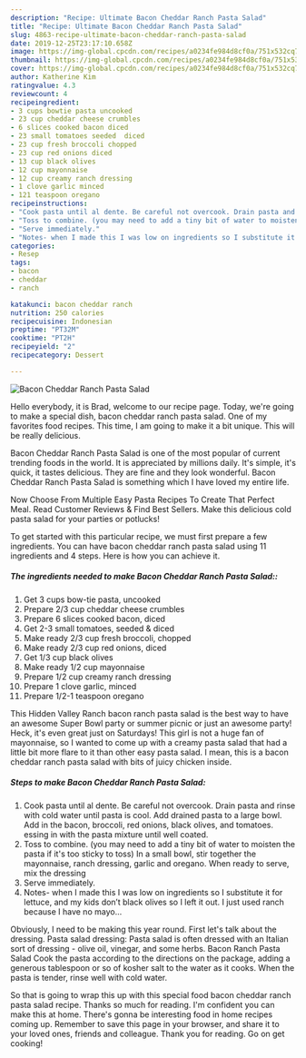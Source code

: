 ```yaml
---
description: "Recipe: Ultimate Bacon Cheddar Ranch Pasta Salad"
title: "Recipe: Ultimate Bacon Cheddar Ranch Pasta Salad"
slug: 4863-recipe-ultimate-bacon-cheddar-ranch-pasta-salad
date: 2019-12-25T23:17:10.658Z
image: https://img-global.cpcdn.com/recipes/a0234fe984d8cf0a/751x532cq70/bacon-cheddar-ranch-pasta-salad-recipe-main-photo.jpg
thumbnail: https://img-global.cpcdn.com/recipes/a0234fe984d8cf0a/751x532cq70/bacon-cheddar-ranch-pasta-salad-recipe-main-photo.jpg
cover: https://img-global.cpcdn.com/recipes/a0234fe984d8cf0a/751x532cq70/bacon-cheddar-ranch-pasta-salad-recipe-main-photo.jpg
author: Katherine Kim
ratingvalue: 4.3
reviewcount: 4
recipeingredient:
- 3 cups bowtie pasta uncooked
- 23 cup cheddar cheese crumbles
- 6 slices cooked bacon diced
- 23 small tomatoes seeded  diced
- 23 cup fresh broccoli chopped
- 23 cup red onions diced
- 13 cup black olives
- 12 cup mayonnaise
- 12 cup creamy ranch dressing
- 1 clove garlic minced
- 121 teaspoon oregano
recipeinstructions:
- "Cook pasta until al dente. Be careful not overcook. Drain pasta and rinse with cold water until pasta is cool. Add drained pasta to a large bowl. Add in the bacon, broccoli, red onions, black olives, and tomatoes. essing in with the pasta mixture until well coated."
- "Toss to combine. (you may need to add a tiny bit of water to moisten the pasta if it&#39;s too sticky to toss) In a small bowl, stir together the mayonnaise, ranch dressing, garlic and oregano. When ready to serve, mix the dressing"
- "Serve immediately."
- "Notes- when I made this I was low on ingredients so I substitute it for lettuce, and my kids don’t black olives so I left it out. I just used ranch because I have no mayo..."
categories:
- Resep
tags:
- bacon
- cheddar
- ranch

katakunci: bacon cheddar ranch
nutrition: 250 calories
recipecuisine: Indonesian
preptime: "PT32M"
cooktime: "PT2H"
recipeyield: "2"
recipecategory: Dessert

---
```



![Bacon Cheddar Ranch Pasta Salad](https://img-global.cpcdn.com/recipes/a0234fe984d8cf0a/751x532cq70/bacon-cheddar-ranch-pasta-salad-recipe-main-photo.jpg)

Hello everybody, it is Brad, welcome to our recipe page. Today, we're going to make a special dish, bacon cheddar ranch pasta salad. One of my favorites food recipes. This time, I am going to make it a bit unique. This will be really delicious.

Bacon Cheddar Ranch Pasta Salad is one of the most popular of current trending foods in the world. It is appreciated by millions daily. It's simple, it's quick, it tastes delicious. They are fine and they look wonderful. Bacon Cheddar Ranch Pasta Salad is something which I have loved my entire life.

Now Choose From Multiple Easy Pasta Recipes To Create That Perfect Meal. Read Customer Reviews &amp; Find Best Sellers. Make this delicious cold pasta salad for your parties or potlucks!


To get started with this particular recipe, we must first prepare a few ingredients. You can have bacon cheddar ranch pasta salad using 11 ingredients and 4 steps. Here is how you can achieve it.

##### The ingredients needed to make Bacon Cheddar Ranch Pasta Salad::

1. Get 3 cups bow-tie pasta, uncooked
1. Prepare 2/3 cup cheddar cheese crumbles
1. Prepare 6 slices cooked bacon, diced
1. Get 2-3 small tomatoes, seeded &amp; diced
1. Make ready 2/3 cup fresh broccoli, chopped
1. Make ready 2/3 cup red onions, diced
1. Get 1/3 cup black olives
1. Make ready 1/2 cup mayonnaise
1. Prepare 1/2 cup creamy ranch dressing
1. Prepare 1 clove garlic, minced
1. Prepare 1/2-1 teaspoon oregano


This Hidden Valley Ranch bacon ranch pasta salad is the best way to have an awesome Super Bowl party or summer picnic or just an awesome party! Heck, it&#39;s even great just on Saturdays! This girl is not a huge fan of mayonnaise, so I wanted to come up with a creamy pasta salad that had a little bit more flare to it than other easy pasta salad. I mean, this is a bacon cheddar ranch pasta salad with bits of juicy chicken inside. 

##### Steps to make Bacon Cheddar Ranch Pasta Salad:

1. Cook pasta until al dente. Be careful not overcook.
Drain pasta and rinse with cold water until pasta is cool.
Add drained pasta to a large bowl.
Add in the bacon, broccoli, red onions, black olives, and tomatoes.
essing in with the pasta mixture until well coated.
1. Toss to combine. (you may need to add a tiny bit of water to moisten the pasta if it&#39;s too sticky to toss)
In a small bowl, stir together the mayonnaise, ranch dressing, garlic and oregano.
When ready to serve, mix the dressing
1. Serve immediately.
1. Notes- when I made this I was low on ingredients so I substitute it for lettuce, and my kids don’t black olives so I left it out. I just used ranch because I have no mayo...


Obviously, I need to be making this year round. First let&#39;s talk about the dressing. Pasta salad dressing: Pasta salad is often dressed with an Italian sort of dressing - olive oil, vinegar, and some herbs. Bacon Ranch Pasta Salad Cook the pasta according to the directions on the package, adding a generous tablespoon or so of kosher salt to the water as it cooks. When the pasta is tender, rinse well with cold water. 

So that is going to wrap this up with this special food bacon cheddar ranch pasta salad recipe. Thanks so much for reading. I'm confident you can make this at home. There's gonna be interesting food in home recipes coming up. Remember to save this page in your browser, and share it to your loved ones, friends and colleague. Thank you for reading. Go on get cooking!
